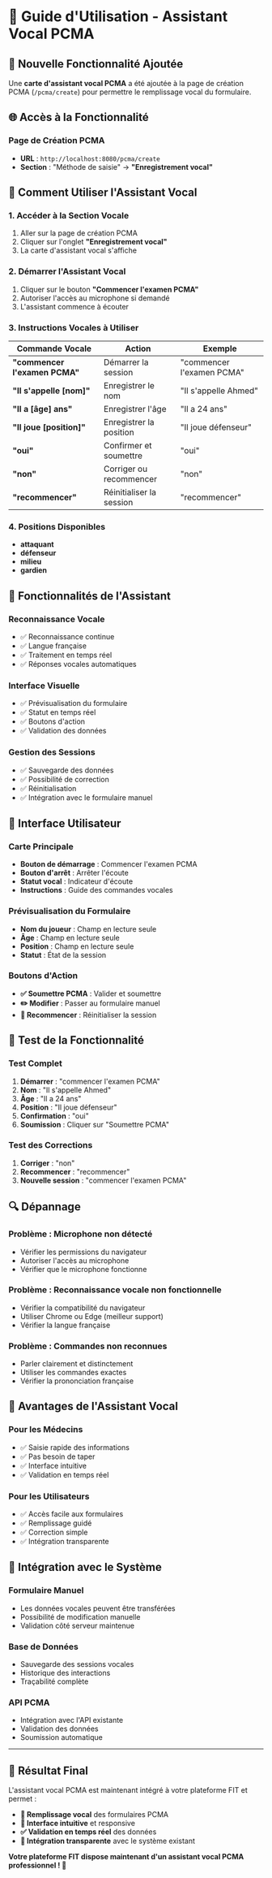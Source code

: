 # 🎤 Guide d'Utilisation - Assistant Vocal PCMA

## 🎯 **Nouvelle Fonctionnalité Ajoutée**

Une **carte d'assistant vocal PCMA** a été ajoutée à la page de création PCMA (`/pcma/create`) pour permettre le remplissage vocal du formulaire.

## 🌐 **Accès à la Fonctionnalité**

### **Page de Création PCMA**

-   **URL** : `http://localhost:8080/pcma/create`
-   **Section** : "Méthode de saisie" → **"Enregistrement vocal"**

## 🎤 **Comment Utiliser l'Assistant Vocal**

### **1. Accéder à la Section Vocale**

1. Aller sur la page de création PCMA
2. Cliquer sur l'onglet **"Enregistrement vocal"**
3. La carte d'assistant vocal s'affiche

### **2. Démarrer l'Assistant Vocal**

1. Cliquer sur le bouton **"Commencer l'examen PCMA"**
2. Autoriser l'accès au microphone si demandé
3. L'assistant commence à écouter

### **3. Instructions Vocales à Utiliser**

| Commande Vocale               | Action                   | Exemple                   |
| ----------------------------- | ------------------------ | ------------------------- |
| **"commencer l'examen PCMA"** | Démarrer la session      | "commencer l'examen PCMA" |
| **"Il s'appelle [nom]"**      | Enregistrer le nom       | "Il s'appelle Ahmed"      |
| **"Il a [âge] ans"**          | Enregistrer l'âge        | "Il a 24 ans"             |
| **"Il joue [position]"**      | Enregistrer la position  | "Il joue défenseur"       |
| **"oui"**                     | Confirmer et soumettre   | "oui"                     |
| **"non"**                     | Corriger ou recommencer  | "non"                     |
| **"recommencer"**             | Réinitialiser la session | "recommencer"             |

### **4. Positions Disponibles**

-   **attaquant**
-   **défenseur**
-   **milieu**
-   **gardien**

## 🔧 **Fonctionnalités de l'Assistant**

### **Reconnaissance Vocale**

-   ✅ Reconnaissance continue
-   ✅ Langue française
-   ✅ Traitement en temps réel
-   ✅ Réponses vocales automatiques

### **Interface Visuelle**

-   ✅ Prévisualisation du formulaire
-   ✅ Statut en temps réel
-   ✅ Boutons d'action
-   ✅ Validation des données

### **Gestion des Sessions**

-   ✅ Sauvegarde des données
-   ✅ Possibilité de correction
-   ✅ Réinitialisation
-   ✅ Intégration avec le formulaire manuel

## 📱 **Interface Utilisateur**

### **Carte Principale**

-   **Bouton de démarrage** : Commencer l'examen PCMA
-   **Bouton d'arrêt** : Arrêter l'écoute
-   **Statut vocal** : Indicateur d'écoute
-   **Instructions** : Guide des commandes vocales

### **Prévisualisation du Formulaire**

-   **Nom du joueur** : Champ en lecture seule
-   **Âge** : Champ en lecture seule
-   **Position** : Champ en lecture seule
-   **Statut** : État de la session

### **Boutons d'Action**

-   **✅ Soumettre PCMA** : Valider et soumettre
-   **✏️ Modifier** : Passer au formulaire manuel
-   **🔄 Recommencer** : Réinitialiser la session

## 🧪 **Test de la Fonctionnalité**

### **Test Complet**

1. **Démarrer** : "commencer l'examen PCMA"
2. **Nom** : "Il s'appelle Ahmed"
3. **Âge** : "Il a 24 ans"
4. **Position** : "Il joue défenseur"
5. **Confirmation** : "oui"
6. **Soumission** : Cliquer sur "Soumettre PCMA"

### **Test des Corrections**

1. **Corriger** : "non"
2. **Recommencer** : "recommencer"
3. **Nouvelle session** : "commencer l'examen PCMA"

## 🔍 **Dépannage**

### **Problème : Microphone non détecté**

-   Vérifier les permissions du navigateur
-   Autoriser l'accès au microphone
-   Vérifier que le microphone fonctionne

### **Problème : Reconnaissance vocale non fonctionnelle**

-   Vérifier la compatibilité du navigateur
-   Utiliser Chrome ou Edge (meilleur support)
-   Vérifier la langue française

### **Problème : Commandes non reconnues**

-   Parler clairement et distinctement
-   Utiliser les commandes exactes
-   Vérifier la prononciation française

## 🌟 **Avantages de l'Assistant Vocal**

### **Pour les Médecins**

-   ✅ Saisie rapide des informations
-   ✅ Pas besoin de taper
-   ✅ Interface intuitive
-   ✅ Validation en temps réel

### **Pour les Utilisateurs**

-   ✅ Accès facile aux formulaires
-   ✅ Remplissage guidé
-   ✅ Correction simple
-   ✅ Intégration transparente

## 🔗 **Intégration avec le Système**

### **Formulaire Manuel**

-   Les données vocales peuvent être transférées
-   Possibilité de modification manuelle
-   Validation côté serveur maintenue

### **Base de Données**

-   Sauvegarde des sessions vocales
-   Historique des interactions
-   Traçabilité complète

### **API PCMA**

-   Intégration avec l'API existante
-   Validation des données
-   Soumission automatique

---

## 🎉 **Résultat Final**

L'assistant vocal PCMA est maintenant intégré à votre plateforme FIT et permet :

-   **🎤 Remplissage vocal** des formulaires PCMA
-   **📱 Interface intuitive** et responsive
-   **✅ Validation en temps réel** des données
-   **🔄 Intégration transparente** avec le système existant

**Votre plateforme FIT dispose maintenant d'un assistant vocal PCMA professionnel ! 🚀**

